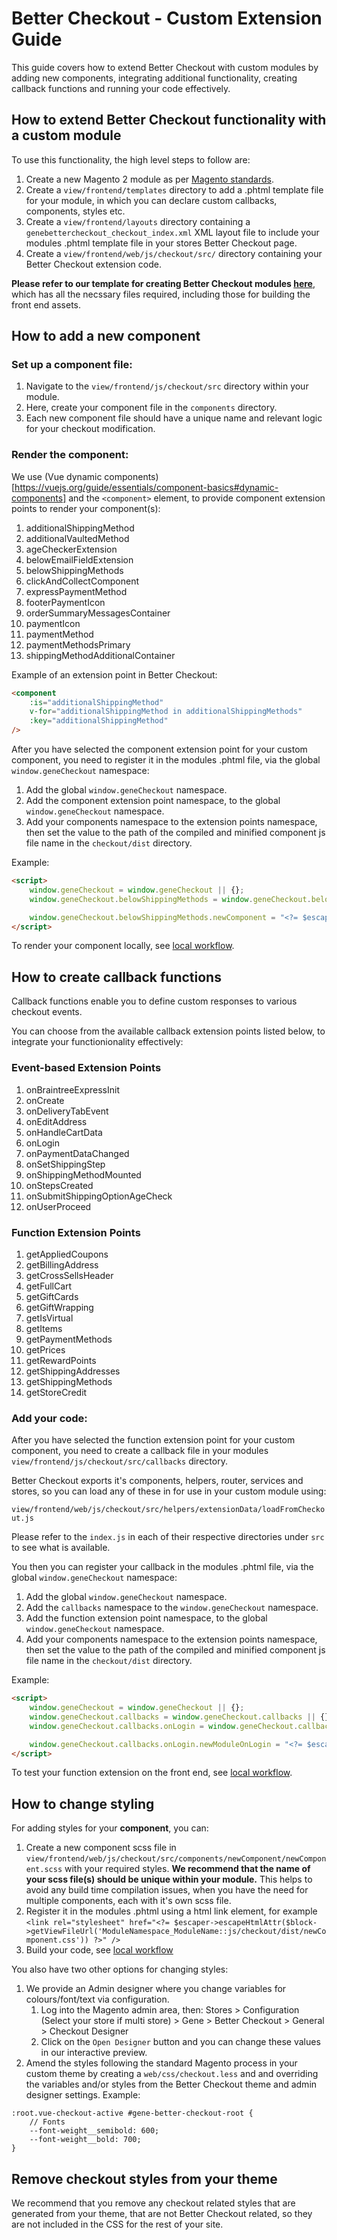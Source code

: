 # Better Checkout - Custom Extension Guide

This guide covers how to extend Better Checkout with custom modules by adding new components, integrating additional functionality, creating callback functions and running your code effectively.

## How to extend Better Checkout functionality with a custom module
To use this functionality, the high level steps to follow are:

1. Create a new Magento 2 module as per [Magento standards](https://experienceleague.adobe.com/en/docs/commerce-learn/tutorials/backend-development/create-module).
1. Create a `view/frontend/templates` directory to add a .phtml template file for your module, in which you can declare custom callbacks, components, styles etc.
1. Create a `view/frontend/layouts` directory containing a `genebettercheckout_checkout_index.xml` XML layout file to include your modules .phtml template file in your stores Better Checkout page.
1. Create a `view/frontend/web/js/checkout/src/` directory containing your Better Checkout extension code.

**Please refer to our template for creating Better Checkout modules [here](https://github.com/genecommerce/better-checkout-new-module-template)**, which has all the necssary files required, including those for building the front end assets.

## How to add a new component

### Set up a component file:
1. Navigate to the `view/frontend/js/checkout/src` directory within your module.
1. Here, create your component file in the `components` directory. 
1. Each new component file should have a unique name and relevant logic for your checkout modification.

### Render the component:

We use (Vue dynamic components)[https://vuejs.org/guide/essentials/component-basics#dynamic-components] and the `<component>` element, to provide component extension points to render your component(s):

1. additionalShippingMethod
1. additionalVaultedMethod
1. ageCheckerExtension
1. belowEmailFieldExtension
1. belowShippingMethods
1. clickAndCollectComponent
1. expressPaymentMethod
1. footerPaymentIcon
1. orderSummaryMessagesContainer
1. paymentIcon
1. paymentMethod
1. paymentMethodsPrimary
1. shippingMethodAdditionalContainer

Example of an extension point in Better Checkout:

```html
<component
    :is="additionalShippingMethod"
    v-for="additionalShippingMethod in additionalShippingMethods"
    :key="additionalShippingMethod"
/>
```

After you have selected the component extension point for your custom component, you need to register it in the modules .phtml file, via the global `window.geneCheckout` namespace:

1. Add the global `window.geneCheckout` namespace.
1. Add the component extension point namespace, to the global `window.geneCheckout` namespace.
1. Add your components namespace to the extension points namespace, then set the value to the path of the compiled and minified component js file name in the `checkout/dist` directory.

Example:

```html
<script>
    window.geneCheckout = window.geneCheckout || {};
    window.geneCheckout.belowShippingMethods = window.geneCheckout.belowShippingMethods || {};

    window.geneCheckout.belowShippingMethods.newComponent = "<?= $escaper->escapeJs($block->getViewFileUrl('ModuleNamespace_ModuleName::js/checkout/dist/components/NewComponent/NewComponent.min.js')) ?>";
</script>
```
To render your component locally, see [local workflow](../.github/CONTRIBUTING.md#local-workflow).

## How to create callback functions
Callback functions enable you to define custom responses to various checkout events.

You can choose from the available callback extension points listed below, to integrate your functionionality effectively:

### Event-based Extension Points
1. onBraintreeExpressInit 
1. onCreate 
1. onDeliveryTabEvent 
1. onEditAddress 
1. onHandleCartData 
1. onLogin 
1. onPaymentDataChanged 
1. onSetShippingStep 
1. onShippingMethodMounted 
1. onStepsCreated 
1. onSubmitShippingOptionAgeCheck 
1. onUserProceed

### Function Extension Points
1. getAppliedCoupons 
1. getBillingAddress 
1. getCrossSellsHeader 
1. getFullCart 
1. getGiftCards 
1. getGiftWrapping 
1. getIsVirtual 
1. getItems 
1. getPaymentMethods 
1. getPrices 
1. getRewardPoints 
1. getShippingAddresses 
1. getShippingMethods 
1. getStoreCredit

### Add your code:

After you have selected the function extension point for your custom component, you need to create a callback file in your modules `view/frontend/js/checkout/src/callbacks` directory.

Better Checkout exports it's components, helpers, router, services and stores, so you can load any of these in for use in your custom module using:

`view/frontend/web/js/checkout/src/helpers/extensionData/loadFromCheckout.js` 

Please refer to the `index.js` in each of their respective directories under `src` to see what is available.

You then you can register your callback in the modules .phtml file, via the global `window.geneCheckout` namespace:

1. Add the global `window.geneCheckout` namespace.
1. Add the `callbacks` namespace to the `window.geneCheckout` namespace.
1. Add the function extension point namespace, to the global `window.geneCheckout` namespace.
1. Add your components namespace to the extension points namespace, then set the value to the path of the compiled and minified component js file name in the `checkout/dist` directory.

Example:

```html
<script>
    window.geneCheckout = window.geneCheckout || {};
    window.geneCheckout.callbacks = window.geneCheckout.callbacks || {};
    window.geneCheckout.callbacks.onLogin = window.geneCheckout.callbacks.onLogin || {};

    window.geneCheckout.callbacks.onLogin.newModuleOnLogin = "<?= $escaper->escapeJs($block->getViewFileUrl('ModuleNamespace_ModuleName::js/checkout/dist/callbacks/onLogin.min.js')) ?>";
</script>
```

To test your function extension on the front end, see [local workflow](../.github/CONTRIBUTING.md#local-workflow).

## How to change styling

For adding styles for your **component**, you can:
1. Create a new component scss file in `view/frontend/web/js/checkout/src/components/newComponent/newComponent.scss` with your required styles. **We recommend that the name of your scss file(s) should be unique within your module.** This helps to avoid any build time compilation issues, when you have the need for multiple components, each with it's own scss file.
1. Register it in the modules .phtml using a html link element, for example `<link rel="stylesheet" href="<?= $escaper->escapeHtmlAttr($block->getViewFileUrl('ModuleNamespace_ModuleName::js/checkout/dist/newComponent.css')) ?>" />`
1. Build your code, see [local workflow](../.github/CONTRIBUTING.md#local-workflow)

You also have two other options for changing styles:
1. We provide an Admin designer where you change variables for colours/font/text via configuration.
    1. Log into the Magento admin area, then: Stores > Configuration (Select your store if multi store) > Gene > Better Checkout > General > Checkout Designer
    1. Click on the `Open Designer` button and you can change these values in our interactive preview.
1. Amend the styles following the standard Magento process in your custom theme by creating a `web/css/checkout.less` and and overriding the variables and/or styles from the Better Checkout theme and admin designer settings. Example:

``` 
:root.vue-checkout-active #gene-better-checkout-root {
    // Fonts
    --font-weight__semibold: 600;
    --font-weight__bold: 700;
}
```

## Remove checkout styles from your theme

We recommend that you remove any checkout related styles that are generated from your theme, that are not Better Checkout related, so they are not included in the CSS for the rest of your site.